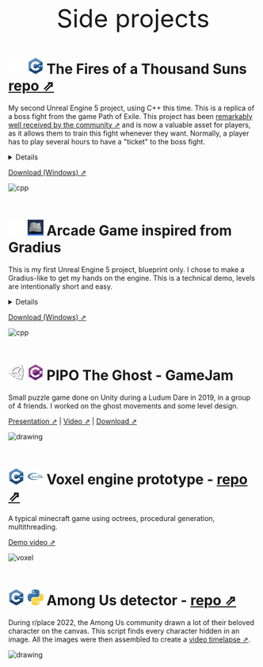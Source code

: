 <p style="text-align:center;font-size:50px;">
Side projects
</p>

# ![unreal5](./assets/unreal-engine/unreal-engine_32x32.png) ![cpp](./assets/cpp/cpp_32x32.png) The Fires of a Thousand Suns [repo ⇗](https://github.com/rhoffsch42/Fires-Thousand-Suns)
My second Unreal Engine 5 project, using C++ this time. This is a replica of a boss fight from the game Path of Exile. This project has been [remarkably well received by the community ⇗](https://www.reddit.com/r/pathofexile/comments/17n1mes/the_fires_of_a_thousand_suns_training_game_for/) and is now a valuable asset for players, as it allows them to train this fight whenever they want. Normally, a player has to play several hours to have a "ticket" to the boss fight.
<details>
  <summary>Details</summary>
  The aim was to learn how to use Unreal's C++ ecosystem. Various game system were built to be solid bases for a typical RPG game. Health and damage, abilities, cooldown, buffs, statistics, etc... 
</details>

[Download (Windows) ⇗](https://github.com/rhoffsch42/Fires-Thousand-Suns/releases)

![cpp](./assets/fts-present-gif-640x360x256.gif) 
<br>
<br>

# ![unreal5](./assets/unreal-engine/unreal-engine_32x32.png) ![blueprint](./assets/unreal-engine/unreal-engine-blueprint_32x32.png) Arcade Game inspired from Gradius
This is my first Unreal Engine 5 project, blueprint only. I chose to make a Gradius-like to get my hands on the engine. This is a technical demo, levels are intentionally short and easy.
<details>
  <summary>Details</summary>
  All of this work was done myself, no plug-ins were used for the gameplay. Only 3D models, images and audio were imported.
  
  What I learned to use during this project:
  Levels/Scenes, GameInstance and GameMode,  Input modes, Actor and ActorComponents, Projectile Component, Function and Macro Library, SaveGame, Key bindings, Event calls and bindings, Collision presets, UI Widgets, UI Animation, Materials, NiagaraSystem, Damage system and more...
</details>

[Download (Windows) ⇗](https://drive.google.com/drive/folders/1kNpDA51BWmlVmWSSDw9OQHwH7JFR_UdT?usp=sharing)

![cpp](./assets/demo-game-unreal.gif) 
<br>
<br>


# ![unity](./assets/unity/unity_32x32.png) ![csharp](./assets/csharp/csharp_32x32.png) PIPO The Ghost - GameJam
Small puzzle game done on Unity during a Ludum Dare in 2019, in a group of 4 friends. I worked on the ghost movements and some level design.

[Presentation ⇗](https://ldjam.com/events/ludum-dare/45/pipo-the-ghost) | 
[Video ⇗](https://www.youtube.com/watch?v=SF8NL1okIys) | 
[Download ⇗](https://woody-builder.itch.io/pipo-the-ghost)

<img src="https://img.itch.zone/aW1hZ2UvNDk1NDMxLzI1NjgyMjYucG5n/347x500/BaHBge.png" alt="drawing" width="400"/>
<br>
<br>

# ![cpp](./assets/cpp/cpp_32x32.png) ![opengl](./assets/opengl/opengl_32x32.png) Voxel engine prototype - [repo ⇗](https://github.com/rhoffsch42/Octree-Quadtree-Procedural)
A typical minecraft game using octrees, procedural generation, multithreading. 

[Demo video ⇗](https://www.youtube.com/watch?v=7nj2OTwm5g4)

![voxel](./assets/voxel.gif)
<br>
<br>

# ![cpp](./assets/cpp/cpp_32x32.png) ![python](./assets/python/python_32x32.png) Among Us detector - [repo ⇗](https://github.com/rhoffsch42/rplace-among-us-detector)
During r/place 2022, the Among Us community drawn a lot of their beloved character on the canvas. This script finds every character hidden in an image. All the images were then assembled to create a [video timelapse ⇗](https://www.youtube.com/watch?v=ljDQlrhlVp4).

<img src="https://i.imgur.com/ThiSu8k.png" alt="drawing" width="400"/>
<br>
<br>
